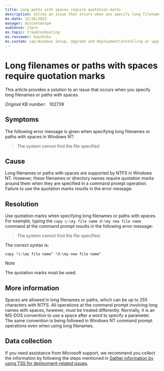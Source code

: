 ```yaml
---
title: Long paths with spaces require quotation marks
description: Solves an issue that occurs when you specify long filenames or paths with spaces.
ms.date: 12/26/2023
manager: dcscontentpm
audience: itpro
ms.topic: troubleshooting
ms.reviewer: kaushika
ms.custom: sap:Windows Setup, Upgrade and Deployment\Installing or upgrading Windows, csstroubleshoot
---
```

# Long filenames or paths with spaces require quotation marks

This article provides a solution to an issue that occurs when you specify long filenames or paths with spaces.

_Original KB number:_ &nbsp; 102739

## Symptoms

The following error message is given when specifying long filenames or paths with spaces in Windows NT:

> The system cannot find the file specified

## Cause

Long filenames or paths with spaces are supported by NTFS in Windows NT. However, these filenames or directory names require quotation marks around them when they are specified in a command prompt operation. Failure to use the quotation marks results in the error message.

## Resolution

Use quotation marks when specifying long filenames or paths with spaces. For example, typing the `copy c:\my file name d:\my new file name` command at the command prompt results in the following error message:

> The system cannot find the file specified.

The correct syntax is:

```console
copy "c:\my file name" "d:\my new file name"
```

> [!NOTE]
> The quotation marks must be used.

## More information

Spaces are allowed in long filenames or paths, which can be up to 255 characters with NTFS. All operations at the command prompt involving long names with spaces, however, must be treated differently. Normally, it is an MS-DOS convention to use a space after a word to specify a parameter. The same convention is being followed in Windows NT command prompt operations even when using long filenames.

## Data collection

If you need assistance from Microsoft support, we recommend you collect the information by following the steps mentioned in [Gather information by using TSS for deployment-related issues](../../windows-client/windows-troubleshooters/gather-information-using-tss-deployment.md).
